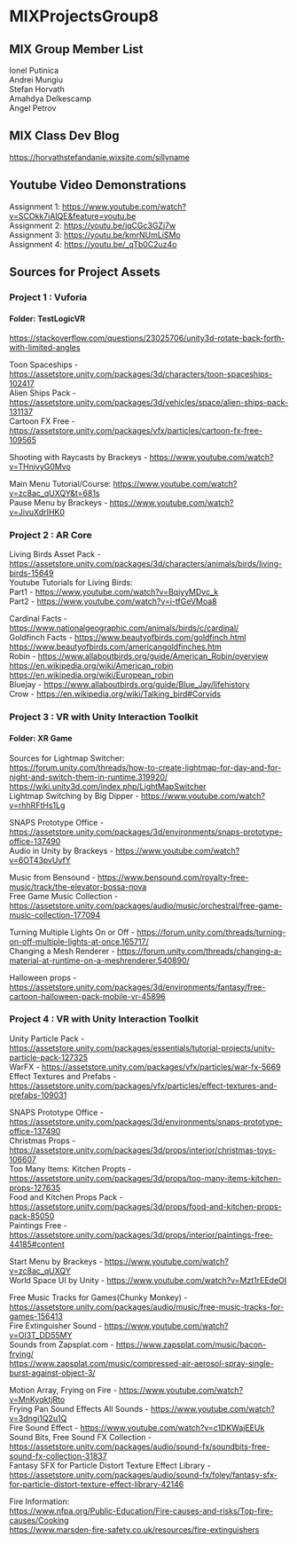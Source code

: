 # MIXProjectsGroup8

## MIX Group Member List
Ionel Putinica <br>
Andrei Mungiu <br>
Stefan Horvath <br>
Amahdya Delkescamp <br>
Angel Petrov <br>

## MIX Class Dev Blog
https://horvathstefandanie.wixsite.com/sillyname

## Youtube Video Demonstrations

Assignment 1: https://www.youtube.com/watch?v=SCOkk7iAIQE&feature=youtu.be <br>
Assignment 2: https://youtu.be/jqCGc3GZj7w <br>
Assignment 3: https://youtu.be/kmrNUmLiSMo <br>
Assignment 4: https://youtu.be/_qTb0C2uz4o <br>

## Sources for Project Assets
### Project 1 : Vuforia
#### Folder: TestLogicVR
https://stackoverflow.com/questions/23025706/unity3d-rotate-back-forth-with-limited-angles <br>

Toon Spaceships - https://assetstore.unity.com/packages/3d/characters/toon-spaceships-102417 <br>
Alien Ships Pack - https://assetstore.unity.com/packages/3d/vehicles/space/alien-ships-pack-131137 <br>
Cartoon FX Free - https://assetstore.unity.com/packages/vfx/particles/cartoon-fx-free-109565 <br>

Shooting with Raycasts by Brackeys - https://www.youtube.com/watch?v=THnivyG0Mvo <br>

Main Menu Tutorial/Course: https://www.youtube.com/watch?v=zc8ac_qUXQY&t=681s <br>
Pause Menu by Brackeys - https://www.youtube.com/watch?v=JivuXdrIHK0 <br>

### Project 2 : AR Core
Living Birds Asset Pack - https://assetstore.unity.com/packages/3d/characters/animals/birds/living-birds-15649 <br>
Youtube Tutorials for Living Birds: <br>
Part1 - https://www.youtube.com/watch?v=BqiyyMDvc_k <br>
Part2 - https://www.youtube.com/watch?v=i-tfGeVMoa8 <br>

Cardinal Facts - https://www.nationalgeographic.com/animals/birds/c/cardinal/ <br>
Goldfinch Facts - https://www.beautyofbirds.com/goldfinch.html <br>
https://www.beautyofbirds.com/americangoldfinches.htm <br>
Robin - https://www.allaboutbirds.org/guide/American_Robin/overview <br>
https://en.wikipedia.org/wiki/American_robin <br>
https://en.wikipedia.org/wiki/European_robin <br>
Bluejay - https://www.allaboutbirds.org/guide/Blue_Jay/lifehistory <br>
Crow - https://en.wikipedia.org/wiki/Talking_bird#Corvids <br>

### Project 3 : VR with Unity Interaction Toolkit
#### Folder: XR Game
Sources for Lightmap Switcher: <br>
https://forum.unity.com/threads/how-to-create-lightmap-for-day-and-for-night-and-switch-them-in-runtime.319920/ <br>
https://wiki.unity3d.com/index.php/LightMapSwitcher <br>
Lightmap Switching by Big Dipper - https://www.youtube.com/watch?v=rhhRFtHs1Lg <br>

SNAPS Prototype Office - https://assetstore.unity.com/packages/3d/environments/snaps-prototype-office-137490 <br>
Audio in Unity by Brackeys - https://www.youtube.com/watch?v=6OT43pvUyfY <br>

Music from Bensound - https://www.bensound.com/royalty-free-music/track/the-elevator-bossa-nova <br>
Free Game Music Collection - https://assetstore.unity.com/packages/audio/music/orchestral/free-game-music-collection-177094 <br>

Turning Multiple Lights On or Off - https://forum.unity.com/threads/turning-on-off-multiple-lights-at-once.165717/ <br>
Changing a Mesh Renderer - https://forum.unity.com/threads/changing-a-material-at-runtime-on-a-meshrenderer.540890/ <br>

Halloween props - https://assetstore.unity.com/packages/3d/environments/fantasy/free-cartoon-halloween-pack-mobile-vr-45896 <br>

### Project 4 : VR with Unity Interaction Toolkit
Unity Particle Pack - https://assetstore.unity.com/packages/essentials/tutorial-projects/unity-particle-pack-127325 <br>
WarFX - https://assetstore.unity.com/packages/vfx/particles/war-fx-5669 <br>
Effect Textures and Prefabs - https://assetstore.unity.com/packages/vfx/particles/effect-textures-and-prefabs-109031 <br>

SNAPS Prototype Office - https://assetstore.unity.com/packages/3d/environments/snaps-prototype-office-137490 <br>
Christmas Props - https://assetstore.unity.com/packages/3d/props/interior/christmas-toys-106607 <br>
Too Many Items: Kitchen Propts - https://assetstore.unity.com/packages/3d/props/too-many-items-kitchen-props-127635 <br>
Food and Kitchen Props Pack - https://assetstore.unity.com/packages/3d/props/food-and-kitchen-props-pack-85050 <br>
Paintings Free - https://assetstore.unity.com/packages/3d/props/interior/paintings-free-44185#content <br>

Start Menu by Brackeys - https://www.youtube.com/watch?v=zc8ac_qUXQY <br>
World Space UI by Unity - https://www.youtube.com/watch?v=Mzt1rEEdeOI <br>

Free Music Tracks for Games(Chunky Monkey) - https://assetstore.unity.com/packages/audio/music/free-music-tracks-for-games-156413 <br>
Fire Extinguisher Sound - https://www.youtube.com/watch?v=Ol3T_DD55MY <br>
Sounds from Zapsplat.com - https://www.zapsplat.com/music/bacon-frying/ <br>
https://www.zapsplat.com/music/compressed-air-aerosol-spray-single-burst-against-object-3/ <br>

Motion Array, Frying on Fire - https://www.youtube.com/watch?v=MnKyqktjRto <br>
Frying Pan Sound Effects All Sounds - https://www.youtube.com/watch?v=3dngi1Q2u1Q <br>
Fire Sound Effect - https://www.youtube.com/watch?v=c1DKWajEEUk <br>
Sound Bits, Free Sound FX Collection - https://assetstore.unity.com/packages/audio/sound-fx/soundbits-free-sound-fx-collection-31837 <br>
Fantasy SFX for Particle Distort Texture Effect Library - https://assetstore.unity.com/packages/audio/sound-fx/foley/fantasy-sfx-for-particle-distort-texture-effect-library-42146 <br>

Fire Information: <br>
https://www.nfpa.org/Public-Education/Fire-causes-and-risks/Top-fire-causes/Cooking <br>
https://www.marsden-fire-safety.co.uk/resources/fire-extinguishers
